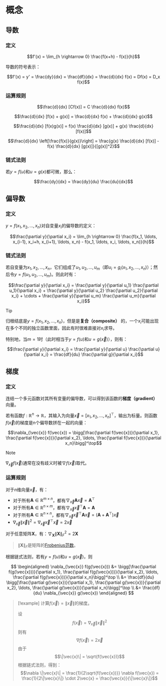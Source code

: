 
# 概念

## 导数

### 定义

$$f'(x) = \lim_{h \rightarrow 0} \frac{f(x+h) - f(x)}{h}$$

导数的符号表示：

$$f'(x) = y' = \frac{dy}{dx} = \frac{df}{dx} = \frac{d}{dx} f(x) = Df(x) = D_x f(x)$$

### 运算规则

$$\frac{d}{dx} [Cf(x)] = C \frac{d}{dx} f(x)$$

$$\frac{d}{dx} [f(x) + g(x)] = \frac{d}{dx} f(x) + \frac{d}{dx} g(x)$$

$$\frac{d}{dx} [f(x)g(x)] = f(x) \frac{d}{dx} [g(x)] + g(x) \frac{d}{dx} [f(x)]$$

$$\frac{d}{dx} \left[\frac{f(x)}{g(x)}\right] = \frac{g(x) \frac{d}{dx} [f(x)] - f(x) \frac{d}{dx} [g(x)]}{[g(x)]^2}$$

### 链式法则

若$y=f(u)$和$u=g(x)$都可微，那么：

$$\frac{dy}{dx} = \frac{dy}{du} \frac{du}{dx}$$

## 偏导数

### 定义

$y = f(x_1, x_2, \ldots, x_n)$对自变量$x_i$的偏导数的定义：

$$\frac{\partial y}{\partial x_i} = \lim_{h \rightarrow 0} \frac{f(x_1, \ldots, x_{i-1}, x_i+h, x_{i+1}, \ldots, x_n) - f(x_1, \ldots, x_i, \ldots, x_n)}{h}$$

### 链式法则

若自变量为$x_1, x_2, \ldots, x_n$，它们组成了$u_1, u_2, \ldots, u_m$（即$u_i = g_i(x_1, x_2, \ldots, x_n)$）；然后令$y = f(u_1, u_2, \ldots, u_m)$。则此时有：

$$\frac{\partial y}{\partial x_i} = \frac{\partial y}{\partial u_1} \frac{\partial u_1}{\partial x_i} + \frac{\partial y}{\partial u_2} \frac{\partial u_2}{\partial x_i} + \cdots + \frac{\partial y}{\partial u_m} \frac{\partial u_m}{\partial x_i}$$

> [!tip]
> 归根结底是$y = f(x_1, x_2, \ldots, x_n)$，但是是**复合（composite）** 的，一个$x_i$可能出现在多个不同的独立函数里面，因此有时很难直接对$x_i$求导。

特别地，当$m=1$时（此时相当于$y=f(u)$和$u=g(\vec{x})$），则有：

$$\frac{\partial y}{\partial x_i} = \frac{\partial y}{\partial u} \frac{\partial u}{\partial x_i} = \frac{df}{du} \frac{\partial g}{\partial x_i}$$


## 梯度

### 定义

连结一个多元函数对其所有变量的偏导数，可以得到该函数的**梯度（gradient）** 向量。

若有函数$f:\mathbb{R}^n\rightarrow\mathbb{R}$，其输入为向量$\vec{x}=[x_1,x_2,\ldots,x_n]^\top$，输出为标量。则函数$f(\vec{x})$的梯度是n个偏导数拼在一起的向量：


$$\nabla_{\vec{x}} f(\vec{x}) = \bigg[\frac{\partial f(\vec{x})}{\partial x_1}, \frac{\partial f(\vec{x})}{\partial x_2}, \ldots, \frac{\partial f(\vec{x})}{\partial x_n}\bigg]^\top$$

> [!note]
> $\nabla_{\vec{x}} f(\vec{x})$通常在没有歧义时被$\nabla f(\vec{x})$取代。

### 运算规则

对于$n$维向量$\vec{x}$，有：
- 对于所有$\mathbf{A} \in \mathbb{R}^{m \times n}$，都有$\nabla_{\vec{x}} \mathbf{A} \vec{x} = \mathbf{A}^\top$
- 对于所有$\mathbf{A} \in \mathbb{R}^{n \times m}$，都有$\nabla_{\vec{x}} \vec{x}^\top \mathbf{A} = \mathbf{A}$
- 对于所有$\mathbf{A} \in \mathbb{R}^{n \times n}$，都有$\nabla_{\vec{x}} \vec{x}^\top \mathbf{A} \vec{x} = (\mathbf{A} + \mathbf{A}^\top)\vec{x}$
- $\nabla_{\vec{x}} \|\vec{x} \|^2 = \nabla_{\vec{x}} \vec{x}^\top \vec{x} = 2\vec{x}$

对于任意矩阵$\mathbf{X}$，有：$\nabla_{\mathbf{X}} \|\mathbf{X} \|_F^2 = 2\mathbf{X}$

> $\|\mathbf{X} \|_F$是矩阵的[Frobenius范数](线性代数/线性代数.md#范数)。

根据链式法则，若有$y=f(u)$和$u=g(\vec{x})$，则

$$
\begin{aligned}
\nabla_{\vec{x}} f(g(\vec{x})) 
&= \bigg[\frac{\partial f(g(\vec{x}))}{\partial x_1}, \frac{\partial f(g(\vec{x}))}{\partial x_2}, \ldots, \frac{\partial f(g(\vec{x}))}{\partial x_n}\bigg]^\top \\
&= \frac{df}{du} \bigg[\frac{\partial g(\vec{x})}{\partial x_1}, \frac{\partial g(\vec{x})}{\partial x_2}, \ldots, \frac{\partial g(\vec{x})}{\partial x_n}\bigg]^\top \\
&= \frac{df}{du} \nabla_{\vec{x}} g(\vec{x})
\end{aligned}
$$

> [!example]
> 计算$f(\vec{x}) = \|\vec{x}\|$的梯度。
> 
> 设
> $$f(\vec{x}) = \nabla_{\vec{x}} \|\vec{x} \|^2$$
> 则有
> $$\nabla f(\vec{x}) = 2 \vec{x}$$
> 由于
> $$\|\vec{x}\| = \sqrt{f(\vec{x})}$$
> 根据链式法则，得到：
> $$\nabla \|\vec{x}\| = \frac{1}{2\sqrt{f(\vec{x})}} \nabla f(\vec{x}) = \frac{1}{2\|\vec{x}\|} \cdot 2\vec{x} = \frac{\vec{x}}{\|\vec{x}\|}$$























